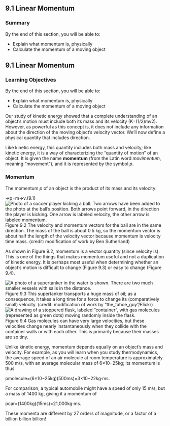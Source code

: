 ##  9.1 Linear Momentum 

### Summary

By the end of this section, you will be able to: 

  - Explain what momentum is, physically
  - Calculate the momentum of a moving object

## 9.1 Linear Momentum

### Learning Objectives

By the end of this section, you will be able to: 

  - Explain what momentum is, physically
  - Calculate the momentum of a moving object

Our study of kinetic energy showed that a complete understanding of an object’s motion must include both its mass and its velocity (K=(1/2)mv2). However, as powerful as this concept is, it does not include any information about the direction of the moving object’s velocity vector. We’ll now define a physical quantity that includes direction.

Like kinetic energy, this quantity includes both mass and velocity; like kinetic energy, it is a way of characterizing the “quantity of motion” of an object. It is given the name **momentum** (from the Latin word _movimentum_, meaning “movement”), and it is represented by the symbol _p_.

### Momentum

The momentum _p_ of an object is the product of its mass and its velocity:

→p=m→v.(9.1) ![Photo of a soccer player kicking a ball. Two arrows have been added to the photo at the ball’s position. Both arrows point forward, in the direction the player is kicking. One arrow is labeled velocity, the other arrow is labeled momentum.][1] Figure 9.2 The velocity and momentum vectors for the ball are in the same direction. The mass of the ball is about 0.5 kg, so the momentum vector is about half the length of the velocity vector because momentum is velocity time mass. (credit: modification of work by Ben Sutherland) 

As shown in Figure 9.2, momentum is a vector quantity (since velocity is). This is one of the things that makes momentum useful and not a duplication of kinetic energy. It is perhaps most useful when determining whether an object’s motion is difficult to change (Figure 9.3) or easy to change (Figure 9.4).

![A photo of a supertanker in the water is shown. There are two much smaller vessels with sails in the distance.][2] Figure 9.3 This supertanker transports a huge mass of oil; as a consequence, it takes a long time for a force to change its (comparatively small) velocity. (credit: modification of work by “the_tahoe_guy”/Flickr) ![A drawing of a stoppered flask, labeled “container”, with gas molecules \(represented as green dots\) moving randomly inside the flask.][3] Figure 9.4 Gas molecules can have very large velocities, but these velocities change nearly instantaneously when they collide with the container walls or with each other. This is primarily because their masses are so tiny. 

Unlike kinetic energy, momentum depends equally on an object’s mass and velocity. For example, as you will learn when you study thermodynamics, the average speed of an air molecule at room temperature is approximately 500 m/s, with an average molecular mass of 6×10−25kg; its momentum is thus

pmolecule=(6×10−25kg)(500ms)=3×10−22kg·ms.

For comparison, a typical automobile might have a speed of only 15 m/s, but a mass of 1400 kg, giving it a momentum of

pcar=(1400kg)(15ms)=21,000kg·ms.

These momenta are different by 27 orders of magnitude, or a factor of a billion billion billion!

   [1]: https://cnx.org/resources/4dad604978a8d3b04d6c22cd3627349df677c093
   [2]: https://cnx.org/resources/6a4eba858501cc6c1a9cda0e6c4d560d89794c94
   [3]: https://cnx.org/resources/b43da102bb958e540d72e065ee4fa5a191ae27b7


